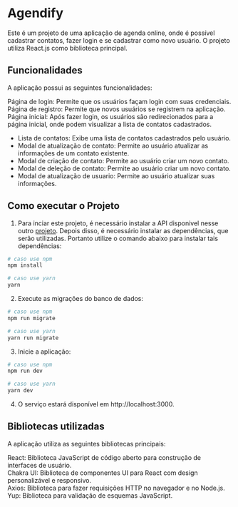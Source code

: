 # Agendify

Este é um projeto de uma aplicação de agenda online, onde é possível cadastrar contatos, fazer login e se cadastrar como novo usuário. 
O projeto utiliza React.js como biblioteca principal.

## Funcionalidades

A aplicação possui as seguintes funcionalidades:

Página de login: Permite que os usuários façam login com suas credenciais.\
Página de registro: Permite que novos usuários se registrem na aplicação.\
Página inicial: Após fazer login, os usuários são redirecionados para a página inicial, onde podem visualizar a lista de contatos cadastrados.
  - Lista de contatos: Exibe uma lista de contatos cadastrados pelo usuário.
  - Modal de atualização de contato: Permite ao usuário atualizar as informações de um contato existente.
  - Modal de criação de contato: Permite ao usuário criar um novo contato.
  - Modal de deleção de contato: Permite ao usuário criar um novo contato.
  - Modal de atualização de usuario: Permite ao usuário atualizar suas informações.

## Como executar o Projeto

1. Para inciar este projeto, é necessário instalar a API disponivel nesse outro [projeto](https://github.com/ViniciusOgawa/Agendify-API). Depois disso, é necessário instalar as dependências, que serão utilizadas. Portanto utilize o comando abaixo para instalar tais dependências:

```bash
# caso use npm
npm install

# caso use yarn
yarn
```

2. Execute as migrações do banco de dados:

```bash
# caso use npm
npm run migrate

# caso use yarn
yarn run migrate
```

3. Inicie a aplicação:

```bash
# caso use npm
npm run dev

# caso use yarn
yarn dev
```

4. O serviço estará disponível em http://localhost:3000.

## Bibliotecas utilizadas

A aplicação utiliza as seguintes bibliotecas principais:

React: Biblioteca JavaScript de código aberto para construção de interfaces de usuário.\
Chakra UI: Biblioteca de componentes UI para React com design personalizável e responsivo.\
Axios: Biblioteca para fazer requisições HTTP no navegador e no Node.js.\
Yup: Biblioteca para validação de esquemas JavaScript.
